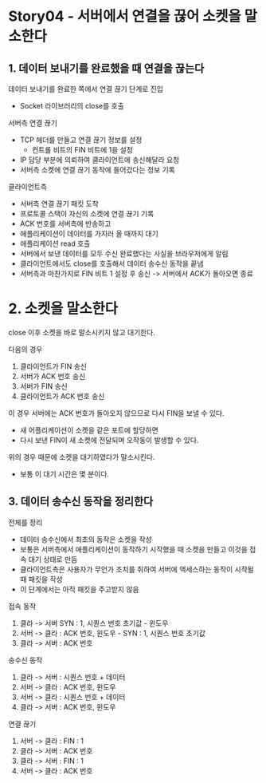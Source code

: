 # Story04 - 서버에서 연결을 끊어 소켓을 말소한다
## 1. 데이터 보내기를 완료했을 때 연결을 끊는다
데이터 보내기를 완료한 쪽에서 연결 끊기 단계로 진입
* Socket 라이브러리의 close를 호출

서버측 연결 끊기
* TCP 헤더를 만들고 연결 끊기 정보를 설정
  * 컨트롤 비트의 FIN 비트에 1을 설정
* IP 담당 부분에 의뢰하여 클라이언트에 송신해달라 요청
* 서버측 소켓에 연결 끊기 동작에 들어갔다는 정보 기록

클라이언트측
* 서버측 연결 끊기 패킷 도착
* 프로토콜 스택이 자신의 소켓에 연결 끊기 기록
* ACK 번호를 서버측에 반송하고
* 애플리케이션이 데이터를 가지러 올 때까지 대기
* 애플리케이션 read 호출
* 서버에서 보낸 데이터를 모두 수신 완료했다는 사실을 브라우저에게 알림
* 클라이언트에서도 close를 호출해서 데이터 송수신 동작을 끝냄
* 서버측과 마찬가지로 FIN 비트 1 설정 후 송신 -> 서버에서 ACK가 돌아오면 종료

# 2. 소켓을 말소한다
close 이후 소켓을 바로 말소시키지 않고 대기한다.

다음의 경우
1. 클라이언트가 FIN 송신
2. 서버가 ACK 번호 송신
3. 서버가 FIN 송신
4. 클라이언트가 ACK 번호 송신

이 경우 서버에는 ACK 번호가 돌아오지 않으므로 다시 FIN을 보낼 수 있다.
* 새 어플리케이션이 소켓을 같은 포트에 할당하면
* 다시 보낸 FIN이 새 소켓에 전달되며 오작동이 발생할 수 있다.

위의 경우 때문에 소켓을 대기하였다가 말소시킨다.
* 보통 이 대기 시간은 몇 분이다.

## 3. 데이터 송수신 동작을 정리한다
전체를 정리
* 데이터 송수신에서 최초의 동작은 소켓을 작성
* 보통은 서버측에서 애플리케이션이 동작하기 시작했을 때 소켓을 만들고 이것을 접속 대기 상태로 만듬
* 클라이언트측은 사용자가 무언가 조치를 취하여 서버에 액세스하는 동작이 시작될 때 패킷을 작성
* 이 단계에서는 아직 패킷을 주고받지 않음

접속 동작
1. 클라 -> 서버 SYN : 1, 시퀀스 번호 초기값 - 윈도우
2. 서버 -> 클라 : ACK 번호, 윈도우 - SYN : 1, 시퀀스 번호 초기값
3. 클라 -> 서버 : ACK 번호

송수신 동작
1. 클라 -> 서버 : 시퀀스 번호 + 데이터
2. 서버 -> 클라 : ACK 번호, 윈도우
3. 서버 -> 클라 : 시퀀스 번호 + 데이터
4. 클라 -> 서버 : ACK 번호, 윈도우

연결 끊기
1. 서버 -> 클라 : FIN : 1
2. 클라 -> 서버 : ACK 번호
3. 클라 -> 서버 : FIN : 1
4. 서버 -> 클라 : ACK 번호